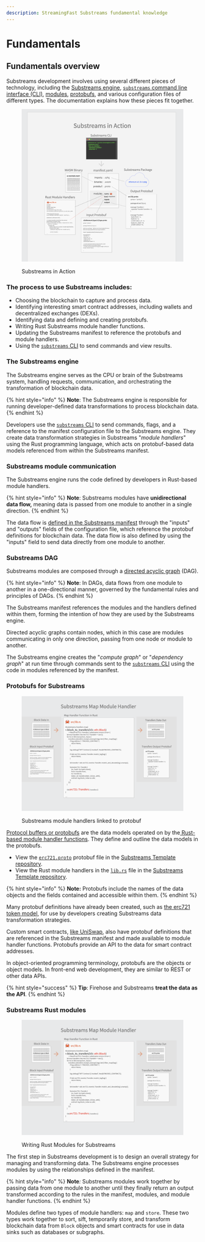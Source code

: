 ```yaml
---
description: StreamingFast Substreams fundamental knowledge
---
```


# Fundamentals

## Fundamentals overview

Substreams development involves using several different pieces of technology, including the [Substreams engine](fundamentals.md#the-substreams-engine), [`substreams` command line interface (CLI)](../reference-and-specs/command-line-interface.md), [modules](modules.md), [protobufs](../developers-guide/creating-protobuf-schemas.md), and various configuration files of different types. The documentation explains how these pieces fit together.

<figure><img src="../.gitbook/assets/substreams-breakdown-in-action.png" alt=""><figcaption><p>Substreams in Action</p></figcaption></figure>

### The process to use Substreams includes:

* Choosing the blockchain to capture and process data.
* Identifying interesting smart contract addresses, including wallets and decentralized exchanges (DEXs).
* Identifying data and defining and creating protobufs.
* Writing Rust Substreams module handler functions.
* Updating the Substreams manifest to reference the protobufs and module handlers.
* Using the [`substreams` CLI](../reference-and-specs/command-line-interface.md) to send commands and view results.

### **The Substreams engine**

The Substreams engine serves as the CPU or brain of the Substreams system, handling requests, communication, and orchestrating the transformation of blockchain data.

{% hint style="info" %}
**Note**: The Substreams engine is responsible for running developer-defined data transformations to process blockchain data.
{% endhint %}

Developers use the [`substreams` CLI](../reference-and-specs/command-line-interface.md) to send commands, flags, and a reference to the manifest configuration file to the Substreams engine. They create data transformation strategies in Substreams "_module handlers_" using the Rust programming language, which acts on protobuf-based data models referenced from within the Substreams manifest.

### **Substreams module communication**

The Substreams engine runs the code defined by developers in Rust-based module handlers.

{% hint style="info" %}
**Note**: Substreams modules have **unidirectional data flow,** meaning data is passed from one module to another in a single direction.
{% endhint %}

The data flow is [defined in the Substreams manifest](../reference-and-specs/manifests.md) through the "inputs" and "outputs" fields of the configuration file, which reference the protobuf definitions for blockchain data. The data flow is also defined by using the "inputs" field to send data directly from one module to another.

### **Substreams DAG**

Substreams modules are composed through a [directed acyclic graph](https://en.wikipedia.org/wiki/Directed\_acyclic\_graph) (DAG).

{% hint style="info" %}
**Note**: In DAGs, data flows from one module to another in a one-directional manner, governed by the fundamental rules and principles of DAGs.
{% endhint %}

The Substreams manifest references the modules and the handlers defined within them, forming the intention of how they are used by the Substreams engine.

Directed acyclic graphs contain nodes, which in this case are modules communicating in only one direction, passing from one node or module to another.

The Substreams engine creates the "_compute graph_" or "_dependency graph_" at run time through commands sent to the [`substreams` CLI](../reference-and-specs/command-line-interface.md) using the code in modules referenced by the manifest.

### **Protobufs for Substreams**

<figure><img src="../.gitbook/assets/substreams-breakdown-map-module-handler (1) (1).png" alt=""><figcaption><p>Substreams module handlers linked to protobuf</p></figcaption></figure>

[Protocol buffers or protobufs](https://developers.google.com/protocol-buffers) are the data models operated on by the[ Rust-based module handler functions](../developers-guide/modules/writing-module-handlers.md). They define and outline the data models in the protobufs.

* View the [`erc721.proto`](https://github.com/streamingfast/substreams-template/blob/develop/proto/erc721.proto) protobuf file in the [Substreams Template repository](https://github.com/streamingfast/substreams-template).
* View the Rust module handlers in the [`lib.rs`](https://github.com/streamingfast/substreams-template/blob/develop/src/lib.rs) file in the [Substreams Template repository](https://github.com/streamingfast/substreams-template).

{% hint style="info" %}
**Note:** Protobufs include the names of the data objects and the fields contained and accessible within them.
{% endhint %}

Many protobuf definitions have already been created, such as [the erc721 token model](https://github.com/streamingfast/substreams-template/blob/develop/proto/erc721.proto), for use by developers creating Substreams data transformation strategies.

Custom smart contracts, [like UniSwap](https://github.com/streamingfast/substreams-playground/blob/master/modules/uniswap/proto/modules.proto), also have protobuf definitions that are referenced in the Substreams manifest and made available to module handler functions. Protobufs provide an API to the data for smart contract addresses.

In object-oriented programming terminology, protobufs are the objects or object models. In front-end web development, they are similar to REST or other data APIs.

{% hint style="success" %}
**Tip**: Firehose and Substreams **treat the data as the API**.
{% endhint %}

### **Substreams Rust modules**

<figure><img src="../.gitbook/assets/Screen%20Shot%202022-10-11%20at%202.48.46%20PM%20(1).png" alt=""><figcaption><p>Writing Rust Modules for Substreams</p></figcaption></figure>

The first step in Substreams development is to design an overall strategy for managing and transforming data. The Substreams engine processes modules by using the relationships defined in the manifest.

{% hint style="info" %}
**Note**_:_ Substreams modules work together by passing data from one module to another until they finally return an output transformed according to the rules in the manifest, modules, and module handler functions.
{% endhint %}

Modules define two types of module handlers: `map` and `store`. These two types work together to sort, sift, temporarily store, and transform blockchain data from `Block` objects and smart contracts for use in data sinks such as databases or subgraphs.
